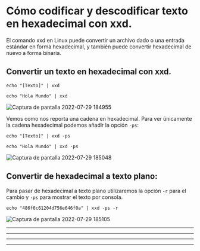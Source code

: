 # Cómo codificar y descodificar texto en hexadecimal con xxd.

El comando xxd en Linux puede convertir un archivo dado o una entrada estándar en forma hexadecimal, y también puede convertir
hexadecimal de nuevo a forma binaria.

## Convertir un texto en hexadecimal con xxd.

    echo "[Texto]" | xxd

    echo "Hola Mundo" | xxd
    
![Captura de pantalla 2022-07-29 184955](https://user-images.githubusercontent.com/103068924/181807685-861a5bd8-9f82-411e-9be0-865c57a84fcf.png)
      
Vemos como nos reporta una cadena en hexadecimal. Para ver únicamente la cadena hexadecimal podemos añadir la opción `-ps`:

    echo "[Texto]" | xxd -ps

    echo "Hola Mundo" | xxd -ps
    
![Captura de pantalla 2022-07-29 185048](https://user-images.githubusercontent.com/103068924/181807753-d1370d41-9bec-4a2d-aca3-b3d4d0a3bd59.png) 
  
## Convertir de hexadecimal a texto plano:

Para pasar de hexadecimal a texto plano utilizaremos la opción `-r` para el cambio y `-ps` para mostrar el texto por consola.

    echo "486f6c61204d756e646f0a" | xxd -ps -r

![Captura de pantalla 2022-07-29 185105](https://user-images.githubusercontent.com/103068924/181807787-f9b4db41-ad04-4cd1-b395-256e2ec819cb.png)



---
---
  
    
<html lang="en">
<head>
  
</head>
<body>

<script src="https://utteranc.es/client.js"
    repo="F1r0x/gestion-comentarios"
    issue-term="pathname"
    theme="github-light"
    crossorigin="anonymous"
    async>
</script>
          
    
  </body>
</html>
  
  
---
---

